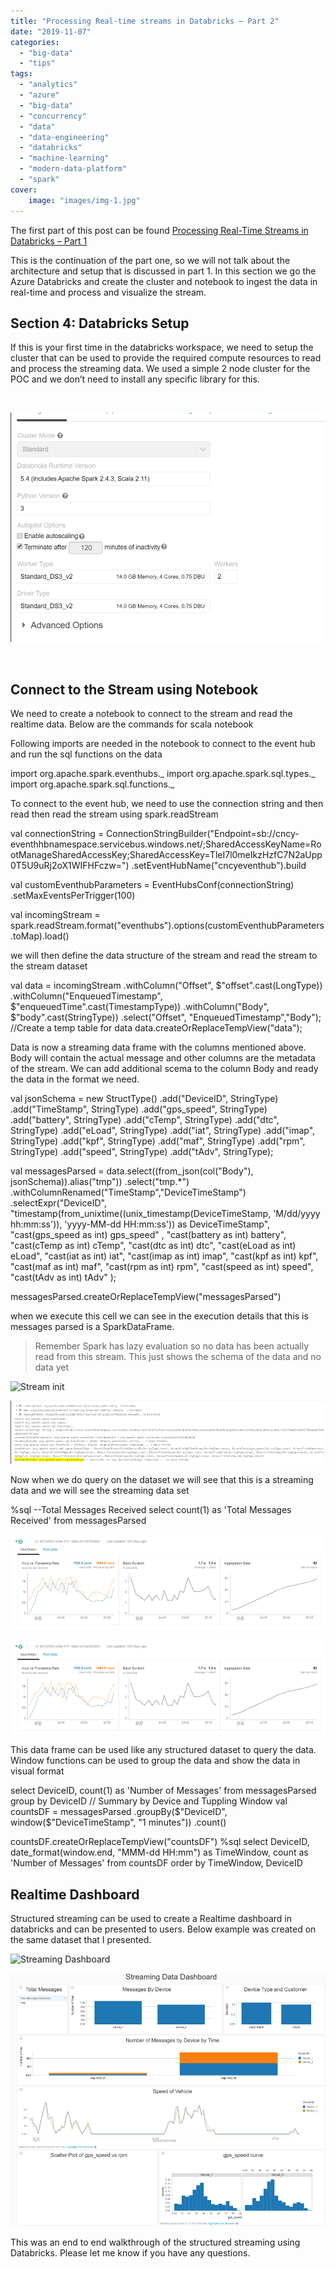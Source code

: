 ```yaml
---
title: "Processing Real-time streams in Databricks – Part 2"
date: "2019-11-07"
categories: 
  - "big-data"
  - "tips"
tags: 
  - "analytics"
  - "azure"
  - "big-data"
  - "concurrency"
  - "data"
  - "data-engineering"
  - "databricks"
  - "machine-learning"
  - "modern-data-platform"
  - "spark"
cover:
    image: "images/img-1.jpg"
---
```


The first part of this post can be found [Processing Real-Time Streams in Databricks – Part 1](https://www.thedigitaltalk.com/blog/2019-10-processing-real-time-streams-in-databricks-part-1)

This is the continuation of the part one, so we will not talk about the architecture and setup that is discussed in part 1. In this section we go the Azure Databricks and create the cluster and notebook to ingest the data in real-time and process and visualize the stream.

## Section 4: Databricks Setup

If this is your first time in the databricks workspace, we need to setup the cluster that can be used to provide the required compute resources to read and process the streaming data. We used a simple 2 node cluster for the POC and we don’t need to install any specific library for this.

 


![Real-Time Streaming Analytics with Databricks cluster](images/img_5eaf4501601b4.png)

 

## Connect to the Stream using Notebook

We need to create a notebook to connect to the stream and read the realtime data. Below are the commands for scala notebook

Following imports are needed in the notebook to connect to the event hub and run the sql functions on the data

import org.apache.spark.eventhubs.\_
import org.apache.spark.sql.types.\_
import org.apache.spark.sql.functions.\_

To connect to the event hub, we need to use the connection string and then read then read the stream using spark.readStream

val connectionString \= ConnectionStringBuilder("Endpoint=sb://cncy-eventhhbnamespace.servicebus.windows.net/;SharedAccessKeyName=RootManageSharedAccessKey;SharedAccessKey=TleI7l0meIkzHzfC7N2aUpp0T5U9uRj2oX1WIFHFczw=")
  .setEventHubName("cncyeventhub").build

val customEventhubParameters \=
EventHubsConf(connectionString)
.setMaxEventsPerTrigger(100)

val incomingStream \= spark.readStream.format("eventhubs").options(customEventhubParameters.toMap).load()

we will then define the data structure of the stream and read the stream to the stream dataset

val data \= incomingStream
          .withColumn("Offset", $"offset".cast(LongType))
          .withColumn("EnqueuedTimestamp", $"enqueuedTime".cast(TimestampType)) 
          .withColumn("Body", $"body".cast(StringType))
          .select("Offset", "EnqueuedTimestamp","Body");
//Create a temp table for data
data.createOrReplaceTempView("data");

Data is now a streaming data frame with the columns mentioned above. Body will contain the actual message and other columns are the metadata of the stream. We can add additional scema to the column Body and ready the data in the format we need.

val jsonSchema \= new StructType()
            .add("DeviceID", StringType)
            .add("TimeStamp", StringType)
            .add("gps\_speed", StringType)
            .add("battery", StringType)
            .add("cTemp", StringType)
            .add("dtc", StringType)
            .add("eLoad", StringType)
            .add("iat", StringType)
            .add("imap", StringType)
            .add("kpf", StringType)
            .add("maf", StringType)
            .add("rpm", StringType)
            .add("speed", StringType)
            .add("tAdv", StringType);

val messagesParsed \= data.select((from\_json(col("Body"), jsonSchema)).alias("tmp"))
                                  .select("tmp.\*")
                                  .withColumnRenamed("TimeStamp","DeviceTimeStamp")
                                  .selectExpr("DeviceID", 
                                   "timestamp(from\_unixtime((unix\_timestamp(DeviceTimeStamp, 'M/dd/yyyy hh:mm:ss')), 'yyyy-MM-dd HH:mm:ss')) as DeviceTimeStamp", 
                                   "cast(gps\_speed as int) gps\_speed" ,
                                   "cast(battery as int) battery",
                                   "cast(cTemp as int) cTemp",
                                   "cast(dtc as int) dtc",
                                   "cast(eLoad as int) eLoad",
                                   "cast(iat as int) iat",
                                   "cast(imap as int) imap",
                                   "cast(kpf as int) kpf",
                                   "cast(maf as int) maf",
                                   "cast(rpm as int) rpm",
                                   "cast(speed as int) speed",
                                   "cast(tAdv as int) tAdv"
                                  );

messagesParsed.createOrReplaceTempView("messagesParsed")

when we execute this cell we can see in the execution details that this is messages parsed is a SparkDataFrame.

> Remember Spark has lazy evaluation so no data has been actually read from this stream. This just shows the schema of the data and no data yet



<img src="images/img\_5eaf450259fdf.png" alt="Stream init" />

![Stream init](images/img_5eaf450259fdf.png)

Now when we do query on the dataset we will see that this is a streaming data and we will see the streaming data set

%sql
\--Total Messages Received
select count(1) as 'Total Messages Received' from messagesParsed



<img src="images/Real-TimeStreamingAnalyticswithDatabricks7.png" alt="Real-Time Streaming Analytics with Databricks7.png" />

![Real-Time Streaming Analytics with Databricks7.png](images/Real-TimeStreamingAnalyticswithDatabricks7.png)

This data frame can be used like any structured dataset to query the data. Window functions can be used to group the data and show the data in visual format

select DeviceID, count(1) as 'Number of Messages' from messagesParsed group by DeviceID
// Summary by Device and Tuppling Window
val countsDF \= 
  messagesParsed
    .groupBy($"DeviceID", window($"DeviceTimeStamp", "1 minutes"))
    .count()
 
countsDF.createOrReplaceTempView("countsDF")
%sql select DeviceID, date\_format(window.end, "MMM-dd HH:mm") as TimeWindow, count as 'Number of Messages' from countsDF order by TimeWindow, DeviceID

## Realtime Dashboard

Structured streaming can be used to create a Realtime dashboard in databricks and can be presented to users. Below example was created on the same dataset that I presented.



<img src="images/img\_5eaf4503777cc.png" alt="Streaming Dashboard" />

![Streaming Dashboard](images/img_5eaf4503777cc.png)

This was an end to end walkthrough of the structured streaming using Databricks. Please let me know if you have any questions.

